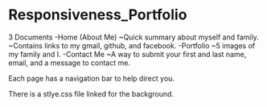 # Responsiveness_Portfolio

3 Documents
-Home (About Me)
        ~Quick summary about myself and family.
        ~Contains links to my gmail, github, and facebook.
-Portfolio
        ~5 images of my family and I.
-Contact Me
        ~A way to submit your first and last name, email, and a message to contact me.


Each page has a navigation bar to help direct you.

There is a stlye.css file linked for the background.